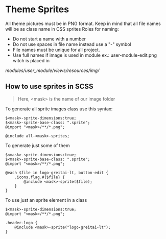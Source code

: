 # Theme Sprites

All theme pictures must be in PNG format. Keep in mind that all file names will be as class name in CSS sprites
Roles for naming:

* Do not start a name with a number
* Do not use spaces in file name instead use a "-" symbol
* File names must be unique for all project.
* Use full names if image is used in module ex.: user-module-edit.png witch is placed in 

<dfn>modules/user_module/views/resources/img/</dfn>

## How to use sprites in SCSS
> Here, &lt;mask&gt; is the name of our image folder

To generate all sprite images class use this syntax:

	$<mask>-sprite-dimensions:true;
	$<mask>-sprite-base-class: ".sprite";
	@import "<mask>/**/*.png";

	@include all-<mask>-sprites;

To generate just some of them

	$<mask>-sprite-dimensions:true;
	$<mask>-sprite-base-class: ".sprite";
	@import "<mask>/**/*.png";

	@each $file in logo-greitai-lt, button-edit {
		.icons.flag.#{$file} {
			@include <mask>-sprite($file);
		}
	}


To use just an sprite element in a class

	$<mask>-sprite-dimensions:true;
	@import "<mask>/**/*.png";

	.header-logo {
		@include <mask>-sprite("logo-greitai-lt");
	}